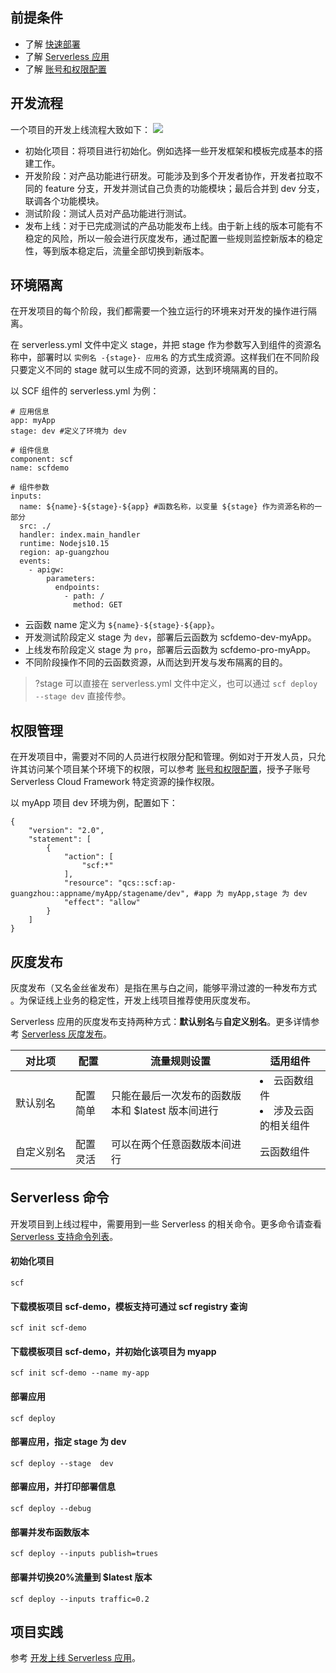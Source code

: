 ## 前提条件
- 了解 [快速部署](https://cloud.tencent.com/document/product/1154/41775)
- 了解 [Serverless 应用](https://cloud.tencent.com/document/product/1154/48261)
- 了解 [账号和权限配置](https://cloud.tencent.com/document/product/1154/43006)



## 开发流程
一个项目的开发上线流程大致如下：
![](https://main.qcloudimg.com/raw/af7fe3252a3607f929ad0c6e1736b6dc.svg)
<dx-steps>
- 初始化项目：将项目进行初始化。例如选择一些开发框架和模板完成基本的搭建工作。
- 开发阶段：对产品功能进行研发。可能涉及到多个开发者协作，开发者拉取不同的 feature 分支，开发并测试自己负责的功能模块；最后合并到 dev 分支，联调各个功能模块。
- 测试阶段：测试人员对产品功能进行测试。
- 发布上线：对于已完成测试的产品功能发布上线。由于新上线的版本可能有不稳定的风险，所以一般会进行灰度发布，通过配置一些规则监控新版本的稳定性，等到版本稳定后，流量全部切换到新版本。
</dx-steps>



## 环境隔离
在开发项目的每个阶段，我们都需要一个独立运行的环境来对开发的操作进行隔离。

在 serverless.yml 文件中定义 stage，并把 stage 作为参数写入到组件的资源名称中，部署时以 `实例名 -{stage}- 应用名` 的方式生成资源。这样我们在不同阶段只要定义不同的 stage 就可以生成不同的资源，达到环境隔离的目的。

以 SCF 组件的 serverless.yml 为例：
```
# 应用信息
app: myApp
stage: dev #定义了环境为 dev

# 组件信息
component: scf 
name: scfdemo 

# 组件参数
inputs:
  name: ${name}-${stage}-${app} #函数名称，以变量 ${stage} 作为资源名称的一部分
  src: ./  
  handler: index.main_handler 
  runtime: Nodejs10.15 
  region: ap-guangzhou 
  events: 
    - apigw: 
        parameters:
          endpoints:
            - path: /
              method: GET
```

- 云函数 name 定义为 `${name}-${stage}-${app}`。
- 开发测试阶段定义 stage 为 `dev`，部署后云函数为 scfdemo-dev-myApp。
- 上线发布阶段定义 stage 为 `pro`，部署后云函数为 scfdemo-pro-myApp。
- 不同阶段操作不同的云函数资源，从而达到开发与发布隔离的目的。

>?stage 可以直接在 serverless.yml 文件中定义，也可以通过 `scf deploy --stage dev` 直接传参。



## 权限管理
在开发项目中，需要对不同的人员进行权限分配和管理。例如对于开发人员，只允许其访问某个项目某个环境下的权限，可以参考 [账号和权限配置](https://cloud.tencent.com/document/product/1154/43006)，授予子账号 Serverless Cloud Framework 特定资源的操作权限。

以 myApp 项目 dev 环境为例，配置如下：
```
{
    "version": "2.0",
    "statement": [
        {
            "action": [
                "scf:*"
            ],
            "resource": "qcs::scf:ap-guangzhou::appname/myApp/stagename/dev", #app 为 myApp,stage 为 dev
            "effect": "allow"
        }
    ]
}
```



## 灰度发布
灰度发布（又名金丝雀发布）是指在黑与白之间，能够平滑过渡的一种发布方式 。为保证线上业务的稳定性，开发上线项目推荐使用灰度发布。

Serverless 应用的灰度发布支持两种方式：**默认别名**与**自定义别名**。更多详情参考 [Serverless 灰度发布](https://cloud.tencent.com/document/product/1154/46330)。


| 对比项 | 配置 | 流量规则设置 | 适用组件 |
|---------|------|---------|---------|
|  默认别名 | 配置简单 | 只能在最后一次发布的函数版本和 $latest 版本间进行 | <li >云函数组件</li><li>涉及云函的相关组件 </li> |
| <nobr> 自定义别名 </nobr> | 配置灵活 | 可以在两个任意函数版本间进行 | 云函数组件 |


## Serverless 命令
开发项目到上线过程中，需要用到一些 Serverless 的相关命令。更多命令请查看 [Serverless 支持命令列表](https://cloud.tencent.com/document/product/1154/43877)。


#### 初始化项目
```
scf
```

#### 下载模板项目 scf-demo，模板支持可通过 scf registry 查询
```
scf init scf-demo
```

#### 下载模板项目 scf-demo，并初始化该项目为 myapp
```
scf init scf-demo --name my-app 
```


#### 部署应用
```
scf deploy
```


#### 部署应用，指定 stage 为 dev
```
scf deploy --stage  dev
```


#### 部署应用，并打印部署信息
```
scf deploy --debug
```


#### 部署并发布函数版本
```
scf deploy --inputs publish=trues
```


#### 部署并切换20%流量到 $latest 版本
```
scf deploy --inputs traffic=0.2
```


## 项目实践
参考 [开发上线 Serverless 应用](https://cloud.tencent.com/document/product/1154/47288)。
